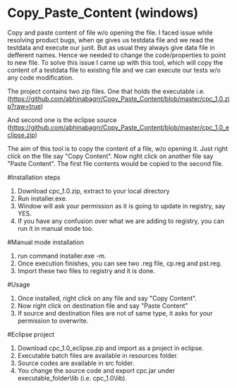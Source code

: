 # Copy_Paste_Content (windows)
  Copy and paste content of file w/o opening the file. 
  I faced issue while resolving product bugs, when qe gives us testdata file and we read the testdata and execute our junit. But as usual they always give data file in defferent names. Hence we needed to change the code/properties to point to new file. To solve this issue I came up with this tool, which will copy the content of a testdata file to existing file and we can execute our tests w/o any code modification.

The project contains two zip files. One that holds the executable i.e. (https://github.com/abhinabagrr/Copy_Paste_Content/blob/master/cpc_1.0.zip?raw=true)

And second one is the eclipse source (https://github.com/abhinabagrr/Copy_Paste_Content/blob/master/cpc_1.0_eclipse.zip)

The aim of this tool is to copy the content of a file, w/o opening it. Just right click on the file say "Copy Content".
Now right click on another file say "Paste Content". The first file contents would be copied to the second file.

#Installation steps
  1. Download cpc_1.0.zip, extract to your local directory
  2. Run installer.exe.
  3. Window will ask your permission as it is going to update in registry, say YES.
  4. If you have any confusion over what we are adding to registry, you can run it in manual mode too.

#Manual mode installation
  1. run command installer.exe -m.
  2. Once execution finishes, you can see two .reg file, cp.reg and pst.reg.
  3. Import these two files to registry and it is done.

#Usage
  1. Once installed, right click on any file and say "Copy Content".
  2. Now right click on destination file and say "Paste Content"
  3. If source and destination files are not of same type, it asks for your permission to overwrite.

#Eclipse project
  1. Download cpc_1.0_eclipse.zip and import as a project in eclipse.
  2. Executable batch files are available in resources folder.
  3. Source codes are available in src folder.
  4. You change the source code and export cpc.jar under executable_folder\lib (i.e. cpc_1.0\lib).
  
